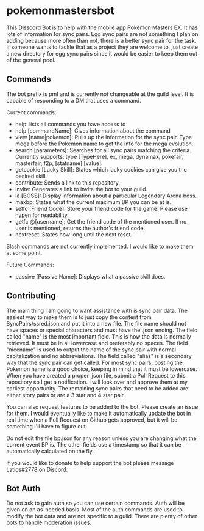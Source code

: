 # pokemonmastersbot
This Disscord Bot is to help with the mobile app Pokemon Masters EX.  It has lots of information for sync pairs.  Egg sync pairs are not something I plan on adding because more often than not, there is a better sync pair for the task.  If someone wants to tackle that as a project they are welcome to, just create a new directory for egg sync pairs since it would be easier to keep them out of the general pool.

## Commands

The bot prefix is pm! and is currently not changeable at the guild level.  It is capable of responding to a DM that uses a command.

Current commands:  
- help: lists all commands you have access to
- help [commandName]: Gives information about the command
- view [name|pokemon]: Pulls up the information for the sync pair.  Type mega before the Pokemon name to get the info for the mega evolution.
- search [parameters]: Searches for all sync pairs matching the criteria.  Currently supports: type [TypeHere], ex, mega, dynamax, pokefair, masterfair, f2p, [statname] [value].
- getcookie [Lucky Skill]: States which lucky cookies can give you the desired skill.
- contribute: Sends a link to this repository.
- invite: Generates a link to invite the bot to your guild.
- la [BOSS]: Display information about a particular Legendary Arena boss.
- maxbp: States what the current maximum BP you can be at is.
- setfc [Friend Code]: Store your friend code for the game.  Please use hypen for readability.
- getfc @[username]: Get the friend code of the mentioned user. If no user is mentioned, returns the author's friend code.
- nextreset: States how long until the next reset.
 
 Slash commands are not currently implemented.  I would like to make them at some point.
 
 Future Commands:
 - passive [Passive Name]: Displays what a passive skill does.
 

## Contributing
The main thing I am going to want assistance with is sync pair data.  The easiest way to make them is to just copy the content from SyncPairs/ssred.json and put it
into a new file.  The file name should not have spaces or special characters and must have the .json ending.  The field called "name" is the most important field.  This is how the data is normally retrieved.  It must be in all lowercase and preferably no spaces.  The field "nicename" is used to output the name of the sync pair with normal capitalization and no abbreviations.  The field called "alias" is a secondary way that the sync pair can get called.  For most sync pairs, posting the Pokemon name is a good choice, keeping in mind that it must be lowercase.  When you have created a proper .json file, submit a Pull Request to this repository so I get a notification.  I will look over and approve them at my earliest opportunity.  The remaining sync pairs that need to be added are either story pairs or are a 3 star and 4 star pair.

You can also request features to be added to the bot.  Please create an issue for them.  I would eventually like to make it automatically update the bot in real time when a Pull Request on Github gets approved, but it will be something I'll have to figure out.

Do not edit the file bp.json for any reason unless you are changing what the current event BP is.  The other fields use a timestamp so that it can be automatically calculated on the fly.

If you would like to donate to help support the bot please message Latios#2778 on Discord.

## Bot Auth
Do not ask to gain auth so you can use certain commands.  Auth will be given on an as-needed basis.  Most of the auth commands are used to modify the bot data and are not specific to a guild.  There are plenty of other bots to handle moderation issues.
